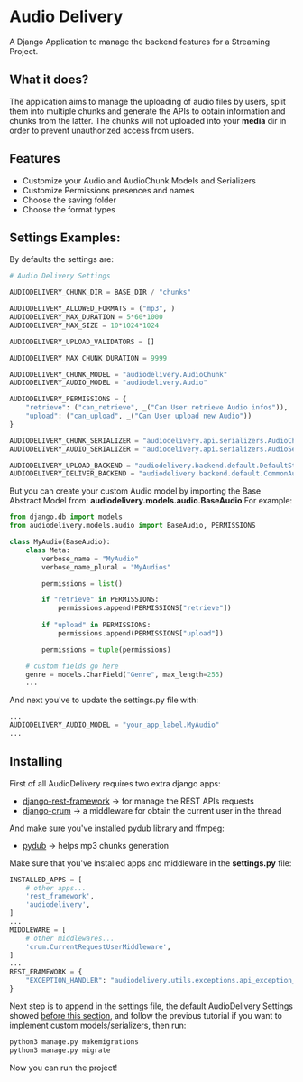 # Audio Delivery
A Django Application to manage the backend features for a Streaming Project.

## What it does?
The application aims to manage the uploading of audio files by users, split them into multiple chunks and generate the APIs to obtain information and chunks from the latter.
The chunks will not uploaded into your **media** dir in order to prevent unauthorized access from users.

## Features
- Customize your Audio and AudioChunk Models and Serializers
- Customize Permissions presences and names
- Choose the saving folder
- Choose the format types

## Settings Examples:
By defaults the settings are:
```python
# Audio Delivery Settings

AUDIODELIVERY_CHUNK_DIR = BASE_DIR / "chunks"

AUDIODELIVERY_ALLOWED_FORMATS = ("mp3", )
AUDIODELIVERY_MAX_DURATION = 5*60*1000
AUDIODELIVERY_MAX_SIZE = 10*1024*1024

AUDIODELIVERY_UPLOAD_VALIDATORS = []

AUDIODELIVERY_MAX_CHUNK_DURATION = 9999

AUDIODELIVERY_CHUNK_MODEL = "audiodelivery.AudioChunk"
AUDIODELIVERY_AUDIO_MODEL = "audiodelivery.Audio"

AUDIODELIVERY_PERMISSIONS = {
    "retrieve": ("can_retrieve", _("Can User retrieve Audio infos")),
    "upload": ("can_upload", _("Can User upload new Audio"))
}

AUDIODELIVERY_CHUNK_SERIALIZER = "audiodelivery.api.serializers.AudioChunkSerializer"
AUDIODELIVERY_AUDIO_SERIALIZER = "audiodelivery.api.serializers.AudioSerializer"

AUDIODELIVERY_UPLOAD_BACKEND = "audiodelivery.backend.default.DefaultStorageAudioUploaderBackend"
AUDIODELIVERY_DELIVER_BACKEND = "audiodelivery.backend.default.CommonAudioDeliverBackend"
```

But you can create your custom Audio model by importing the Base Abstract Model from: **audiodelivery.models.audio.BaseAudio**
For example:
```python
from django.db import models
from audiodelivery.models.audio import BaseAudio, PERMISSIONS

class MyAudio(BaseAudio):
    class Meta:
        verbose_name = "MyAudio"
        verbose_name_plural = "MyAudios"

        permissions = list()

        if "retrieve" in PERMISSIONS:
            permissions.append(PERMISSIONS["retrieve"])
        
        if "upload" in PERMISSIONS:
            permissions.append(PERMISSIONS["upload"])

        permissions = tuple(permissions)

    # custom fields go here
    genre = models.CharField("Genre", max_length=255)
    ...
```

And next you've to update the settings.py file with:
```python
...
AUDIODELIVERY_AUDIO_MODEL = "your_app_label.MyAudio"
...
```

## Installing
First of all AudioDelivery requires two extra django apps:
- [django-rest-framework](https://www.django-rest-framework.org/#installation) -> for manage the REST APIs requests
- [django-crum](https://pypi.org/project/django-crum/) -> a middleware for obtain the current user in the thread

And make sure you've installed pydub library and ffmpeg:
- [pydub](https://pypi.org/project/pydub/) -> helps mp3 chunks generation

Make sure that you've installed apps and middleware in the **settings.py** file:
```python
INSTALLED_APPS = [
    # other apps...
    'rest_framework',
    'audiodelivery',
]
...
MIDDLEWARE = [
    # other middlewares...
    'crum.CurrentRequestUserMiddleware',
]
...
REST_FRAMEWORK = {
    "EXCEPTION_HANDLER": "audiodelivery.utils.exceptions.api_exception_handler"
}
```

Next step is to append in the settings file, the default AudioDelivery Settings showed [before this section](#settings-examples), and follow the previous tutorial if you want to implement custom models/serializers, then run:
```bash
python3 manage.py makemigrations
python3 manage.py migrate
```

Now you can run the project!
